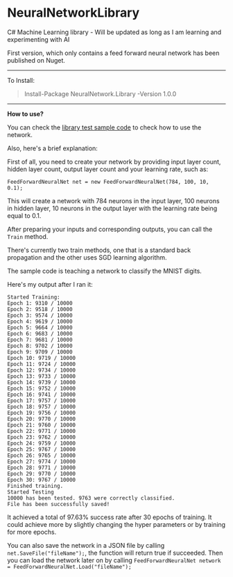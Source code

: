 # NeuralNetworkLibrary
C# Machine Learning library - Will be updated as long as I am learning and experimenting with AI 

First version, which only contains a feed forward neural network has been published on Nuget.

---

To Install:

>Install-Package NeuralNetwork.Library -Version 1.0.0

---

**How to use?**

You can check the [library test sample code](https://github.com/tiger4589/NeuralNetworkLibrary/blob/master/LibraryTest/FeedForwardTest.cs) to check how to use the network. 

Also, here's a brief explanation:

First of all, you need to create your network by providing input layer count, hidden layer count, output layer count and your learning rate, such as:

    FeedForwardNeuralNet net = new FeedForwardNeuralNet(784, 100, 10, 0.1);
    
This will create a network with 784 neurons in the input layer, 100 neurons in hidden layer, 10 neurons in the output layer with the learning rate being equal to 0.1.

After preparing your inputs and corresponding outputs, you can call the `Train` method.

There's currently two train methods, one that is a standard back propagation and the other uses SGD learning algorithm.

The sample code is teaching a network to classify the MNIST digits.

Here's my output after I ran it:

	Started Training:
	Epoch 1: 9310 / 10000
	Epoch 2: 9518 / 10000
	Epoch 3: 9574 / 10000
	Epoch 4: 9619 / 10000
	Epoch 5: 9664 / 10000
	Epoch 6: 9683 / 10000
	Epoch 7: 9681 / 10000
	Epoch 8: 9702 / 10000
	Epoch 9: 9709 / 10000
	Epoch 10: 9719 / 10000
	Epoch 11: 9724 / 10000
	Epoch 12: 9734 / 10000
	Epoch 13: 9733 / 10000
	Epoch 14: 9739 / 10000
	Epoch 15: 9752 / 10000
	Epoch 16: 9741 / 10000
	Epoch 17: 9757 / 10000
	Epoch 18: 9757 / 10000
	Epoch 19: 9756 / 10000
	Epoch 20: 9770 / 10000
	Epoch 21: 9760 / 10000
	Epoch 22: 9771 / 10000
	Epoch 23: 9762 / 10000
	Epoch 24: 9759 / 10000
	Epoch 25: 9767 / 10000
	Epoch 26: 9765 / 10000
	Epoch 27: 9774 / 10000
	Epoch 28: 9771 / 10000
	Epoch 29: 9770 / 10000
	Epoch 30: 9767 / 10000
	Finished training.
	Started Testing
	10000 has been tested. 9763 were correctly classified.
	File has been successfully saved!

It achieved a total of 97.63% success rate after 30 epochs of training. It could achieve more by slightly changing the hyper parameters or by training for more epochs.

You can also save the network in a JSON file by calling `net.SaveFile("fileName");`, the function will return true if succeeded.
Then you can load the network later on by calling `FeedForwardNeuralNet network = FeedForwardNeuralNet.Load("fileName");`
